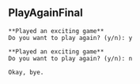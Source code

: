 ## PlayAgainFinal
```
**Played an exciting game**
Do you want to play again? (y/n): y

**Played an exciting game**
Do you want to play again? (y/n): n

Okay, bye.
```